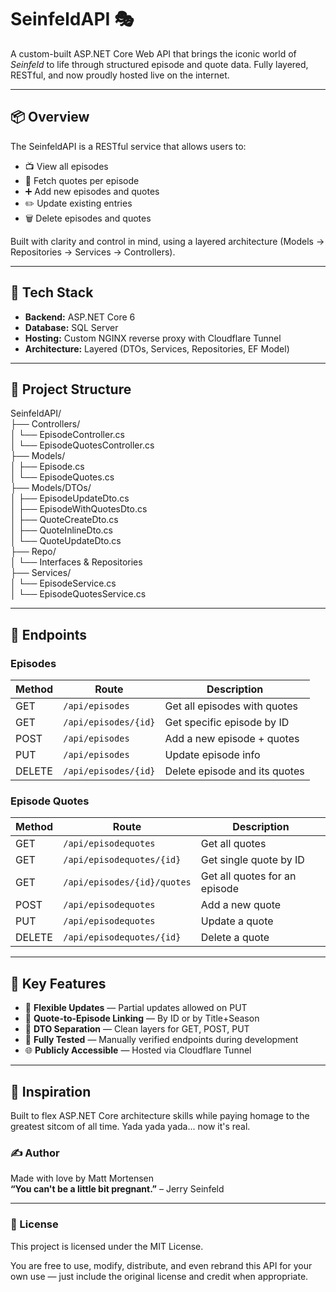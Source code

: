﻿# SeinfeldAPI 🎭

A custom-built ASP.NET Core Web API that brings the iconic world of *Seinfeld* to life through structured episode and quote data. Fully layered, RESTful, and now proudly hosted live on the internet.

---

## 📦 Overview

The SeinfeldAPI is a RESTful service that allows users to:

- 📺 View all episodes
- 💬 Fetch quotes per episode
- ➕ Add new episodes and quotes
- ✏️ Update existing entries
- 🗑️ Delete episodes and quotes

Built with clarity and control in mind, using a layered architecture (Models → Repositories → Services → Controllers).

---

## 🧱 Tech Stack

- **Backend:** ASP.NET Core 6
- **Database:** SQL Server
- **Hosting:** Custom NGINX reverse proxy with Cloudflare Tunnel
- **Architecture:** Layered (DTOs, Services, Repositories, EF Model)

---

## 📁 Project Structure

SeinfeldAPI/  
├── Controllers/  
│ └── EpisodeController.cs  
│ └── EpisodeQuotesController.cs  
├── Models/  
│ ├── Episode.cs  
│ └── EpisodeQuotes.cs  
├── Models/DTOs/  
│ ├── EpisodeUpdateDto.cs  
│ ├── EpisodeWithQuotesDto.cs  
│ ├── QuoteCreateDto.cs  
│ ├── QuoteInlineDto.cs  
│ └── QuoteUpdateDto.cs  
├── Repo/  
│ └── Interfaces & Repositories  
├── Services/  
│ └── EpisodeService.cs  
│ └── EpisodeQuotesService.cs  

---

## 🔌 Endpoints

### Episodes

| Method | Route               | Description                      |
|--------|---------------------|----------------------------------|
| GET    | `/api/episodes`     | Get all episodes with quotes     |
| GET    | `/api/episodes/{id}`| Get specific episode by ID       |
| POST   | `/api/episodes`     | Add a new episode + quotes       |
| PUT    | `/api/episodes`     | Update episode info              |
| DELETE | `/api/episodes/{id}`| Delete episode and its quotes    |

### Episode Quotes

| Method | Route                     | Description                    |
|--------|---------------------------|--------------------------------|
| GET    | `/api/episodequotes`      | Get all quotes                 |
| GET    | `/api/episodequotes/{id}` | Get single quote by ID         |
| GET    | `/api/episodes/{id}/quotes`| Get all quotes for an episode |
| POST   | `/api/episodequotes`      | Add a new quote                |
| PUT    | `/api/episodequotes`      | Update a quote                 |
| DELETE | `/api/episodequotes/{id}` | Delete a quote                 |

---

## 📌 Key Features

- 🔄 **Flexible Updates** — Partial updates allowed on PUT
- 🔗 **Quote-to-Episode Linking** — By ID or by Title+Season
- 🧼 **DTO Separation** — Clean layers for GET, POST, PUT
- 🧪 **Fully Tested** — Manually verified endpoints during development
- 🌐 **Publicly Accessible** — Hosted via Cloudflare Tunnel

---

## 🧠 Inspiration
Built to flex ASP.NET Core architecture skills while paying homage to the greatest sitcom of all time. Yada yada yada... now it's real.

### ✍️ Author
Made with love by Matt Mortensen  
__“You can't be a little bit pregnant.”__ – Jerry Seinfeld

---

### 📄 License

This project is licensed under the MIT License.

You are free to use, modify, distribute, and even rebrand this API for your own use — just include the original license and credit when appropriate.